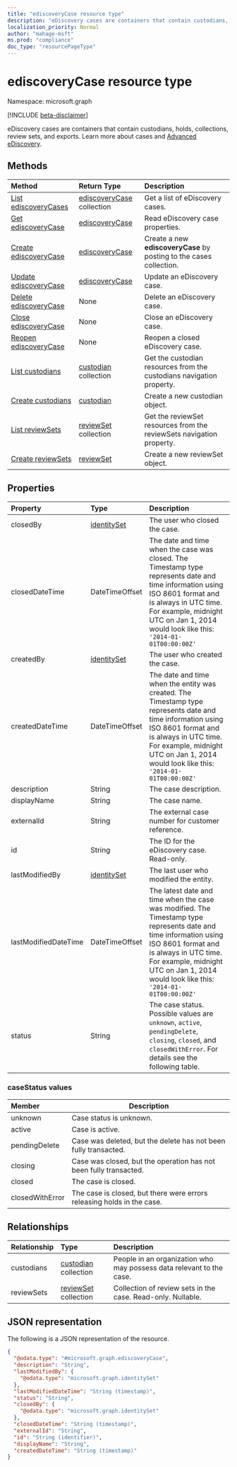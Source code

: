 ```yaml
---
title: "ediscoveryCase resource type"
description: "eDiscovery cases are containers that contain custodians, holds, collections, review sets, and exports."
localization_priority: Normal
author: "mahage-msft"
ms.prod: "compliance"
doc_type: "resourcePageType"
---
```


# ediscoveryCase resource type

Namespace: microsoft.graph

[!INCLUDE [beta-disclaimer](../../includes/beta-disclaimer.md)]

eDiscovery cases are containers that contain custodians, holds, collections, review sets, and exports.  Learn more about cases and [Advanced eDiscovery](/microsoft-365/compliance/overview-ediscovery-20).

## Methods

| Method       | Return Type | Description |
|:-------------|:------------|:------------|
| [List ediscoveryCases](../api/ediscoverycase-list.md)          | [ediscoveryCase](ediscoverycase.md) collection   | Get a list of eDiscovery cases.|
| [Get ediscoveryCase](../api/ediscoverycase-get.md)            | [ediscoveryCase](ediscoverycase.md)               | Read eDiscovery case properties. |
| [Create ediscoveryCase](../api/ediscoverycase-post.md)        | [ediscoveryCase](ediscoverycase.md)               | Create a new **ediscoveryCase** by posting to the cases collection. |
| [Update ediscoveryCase](../api/ediscoverycase-update.md)      | [ediscoveryCase](ediscoverycase.md)               | Update an eDiscovery case. |
| [Delete ediscoveryCase](../api/ediscoverycase-delete.md)      | None                                              | Delete an eDiscovery case. |
| [Close ediscoveryCase](../api/ediscoverycase-close.md)        | None                                              | Close an eDiscovery case. |
| [Reopen ediscoveryCase](../api/ediscoverycase-reopen.md)      | None                                              | Reopen a closed eDiscovery case.|
| [List custodians](../api/custodian-get.md)   | [custodian](../resources/custodian.md) collection |Get the custodian resources from the custodians navigation property.|
| [Create custodians](../api/ediscoverycase-post-custodians.md)  | [custodian](../resources/custodian.md)           |Create a new custodian object.|
| [List reviewSets](../api/reviewset-list.md)   | [reviewSet](../resources/reviewset.md) collection | Get the reviewSet resources from the reviewSets navigation property.|
| [Create reviewSets](../api/reviewset-post.md)  | [reviewSet](../resources/reviewset.md)           | Create a new reviewSet object.|

## Properties

| Property     | Type        | Description |
|:-------------|:------------|:------------|
|closedBy|[identitySet](/graph/api/resources/identityset)|The user who closed the case.|
|closedDateTime|DateTimeOffset|The date and time when the case was closed. The Timestamp type represents date and time information using ISO 8601 format and is always in UTC time. For example, midnight UTC on Jan 1, 2014 would look like this: `'2014-01-01T00:00:00Z'`|
|createdBy|[identitySet](/graph/api/resources/identityset)|The user who created the case.|
|createdDateTime|DateTimeOffset|The date and time when the entity was created. The Timestamp type represents date and time information using ISO 8601 format and is always in UTC time. For example, midnight UTC on Jan 1, 2014 would look like this: `'2014-01-01T00:00:00Z'`|
|description|String|The case description.|
|displayName|String|The case name.|
|externalId|String|The external case number for customer reference.|
|id|String| The ID for the eDiscovery case. Read-only. |
|lastModifiedBy|[identitySet](/graph/api/resources/identityset)|The last user who modified the entity.|
|lastModifiedDateTime|DateTimeOffset| The latest date and time when the case was modified. The Timestamp type represents date and time information using ISO 8601 format and is always in UTC time. For example, midnight UTC on Jan 1, 2014 would look like this: `'2014-01-01T00:00:00Z'`|
|status|String| The case status. Possible values are `unknown`, `active`, `pendingDelete`, `closing`, `closed`, and `closedWithError`. For details see the following table.|

### caseStatus values

|Member|Description|
|:----|-----------|
| unknown | Case status is unknown. |
| active | Case is active. |
| pendingDelete | Case was deleted, but the delete has not been fully transacted. |
| closing | Case was closed, but the operation has not been fully transacted. |
| closed | The case is closed. |
| closedWithError | The case is closed, but there were errors releasing holds in the case. |

## Relationships

| Relationship | Type        | Description |
|:-------------|:------------|:------------|
|custodians|[custodian](../resources/custodian.md) collection| People in an organization who may possess data relevant to the case. |
|reviewSets|[reviewSet](reviewset.md) collection| Collection of review sets in the case. Read-only. Nullable. |

## JSON representation

The following is a JSON representation of the resource.

<!-- {
  "blockType": "resource",
  "keyProperty":"id",
  "optionalProperties": [
 
  ],
  "@odata.type": "microsoft.graph.ediscoveryCase"
}-->

```json
{
  "@odata.type": "#microsoft.graph.ediscoveryCase",
  "description": "String",
  "lastModifiedBy": {
    "@odata.type": "microsoft.graph.identitySet"
  },
  "lastModifiedDateTime": "String (timestamp)",
  "status": "String",
  "closedBy": {
    "@odata.type": "microsoft.graph.identitySet"
  },
  "closedDateTime": "String (timestamp)",
  "externalId": "String",
  "id": "String (identifier)",
  "displayName": "String",
  "createdDateTime": "String (timestamp)"
}
```

<!-- uuid: 16cd6b66-4b1a-43a1-adaf-3a886856ed98
2019-02-04 14:57:30 UTC -->
<!-- {
  "type": "#page.annotation",
  "description": "ediscoveryCase resource",
  "keywords": "",
  "section": "documentation",
  "tocPath": ""
}-->
